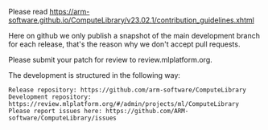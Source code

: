 Please read https://arm-software.github.io/ComputeLibrary/v23.02.1/contribution_guidelines.xhtml

Here on github we only publish a snapshot of the main development branch for each release, that's the reason why we don't accept pull requests.

Please submit your patch for review to review.mlplatform.org.

The development is structured in the following way:

    Release repository: https://github.com/arm-software/ComputeLibrary
    Development repository: https://review.mlplatform.org/#/admin/projects/ml/ComputeLibrary
    Please report issues here: https://github.com/ARM-software/ComputeLibrary/issues
